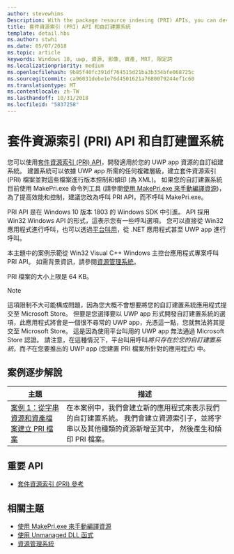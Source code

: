 ```yaml
---
author: stevewhims
Description: With the package resource indexing (PRI) APIs, you can develop a custom build system for your UWP app's resources. The build system will be able to create, version, and dump PRI files to whatever level of complexity your UWP app needs.
title: 套件資源索引 (PRI) API 和自訂建置系統
template: detail.hbs
ms.author: stwhi
ms.date: 05/07/2018
ms.topic: article
keywords: Windows 10, uwp, 資源, 影像, 資產, MRT, 限定詞
ms.localizationpriority: medium
ms.openlocfilehash: 9b85f40fc391df764515d21ba3b334bfe068725c
ms.sourcegitcommit: ca96031debe1e76d4501621a7680079244ef1c60
ms.translationtype: MT
ms.contentlocale: zh-TW
ms.lasthandoff: 10/31/2018
ms.locfileid: "5837258"
---
```

# <a name="package-resource-indexing-pri-apis-and-custom-build-systems"></a>套件資源索引 (PRI) API 和自訂建置系統
您可以使用[套件資源索引 (PRI) API](https://msdn.microsoft.com/library/windows/desktop/mt845690)，開發適用於您的 UWP app 資源的自訂組建系統。 建置系統可以依據 UWP app 所需的任何複雜層級，建立套件資源索引 (PRI) 檔案並對這些檔案進行版本控制和傾印 (為 XML)。 如果您的自訂建置系統目前使用 MakePri.exe 命令列工具 (請參閱[使用 MakePri.exe 來手動編譯資源](makepri-exe-command-options.md))，為了提高效能和控制，建議您改為呼叫 PRI API，而不呼叫 MakePri.exe。

PRI API 是在 Windows 10 版本 1803 的 Windows SDK 中引進。 API 採用 Win32 Windows API 的形式，這表示您有一些呼叫選項。 您可以直接從 Win32 應用程式進行呼叫，也可以透過[平台叫用](/dotnet/framework/interop/consuming-unmanaged-dll-functions?branch=live)，從 .NET 應用程式甚至 UWP app 進行呼叫。

本主題中的案例示範從 Win32 Visual C++ Windows 主控台應用程式專案呼叫 PRI API。 如需背景資訊，請參閱[資源管理系統](resource-management-system.md)。

PRI 檔案的大小上限是 64 KB。

> [!NOTE]
> 這項限制不大可能構成問題，因為您大概不會想要將您的自訂建置系統應用程式提交至 Microsoft Store。 但要是您選擇要以 UWP app 形式開發自訂建置系統的選項，此應用程式將會是一個很不尋常的 UWP app，光憑這一點，您就無法將其提交至 Microsoft Store。 這是因為使用平台叫用的 UWP app 無法通過 Microsoft Store 認證。 請注意，在這種情況下，平台叫用呼叫*將只存在於您的自訂建置系統*，而*不*在您要推出的 UWP app (您建置 PRI 檔案所針對的應用程式) 中。

## <a name="scenario-walkthroughs"></a>案例逐步解說
|主題|描述|
|-|-|
|[案例 1：從字串資源和資產檔案建立 PRI 檔案](pri-apis-scenario-1.md)|在本案例中，我們會建立新的應用程式來表示我們的自訂建置系統。 我們會建立資源索引子，並將字串以及其他種類的資源新增至其中， 然後產生和傾印 PRI 檔案。|

## <a name="important-apis"></a>重要 API
* [套件資源索引 (PRI) 參考](https://msdn.microsoft.com/library/windows/desktop/mt845690)

## <a name="related-topics"></a>相關主題
* [使用 MakePri.exe 來手動編譯資源](makepri-exe-command-options.md)
* [使用 Unmanaged DLL 函式](/dotnet/framework/interop/consuming-unmanaged-dll-functions?branch=live)
* [資源管理系統](resource-management-system.md)
